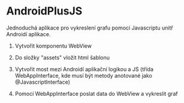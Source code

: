 # AndroidPlusJS

Jednoduchá aplikace pro vykreslení grafu pomocí Javascriptu unitř Androidí aplikace.

1) Vytvořit komponentu WebView

2) Do složky "assets" vložit html šablonu

3) Vytvořit most mezi Androidí aplikační logikou a JS (třída WebAppInterface, kde musí být metody anotované jako @JavascriptInterface)

4) Pomocí WebAppInterface poslat data do WebView a vykreslit graf
